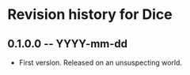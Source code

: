 # Revision history for Dice

## 0.1.0.0 -- YYYY-mm-dd

* First version. Released on an unsuspecting world.
